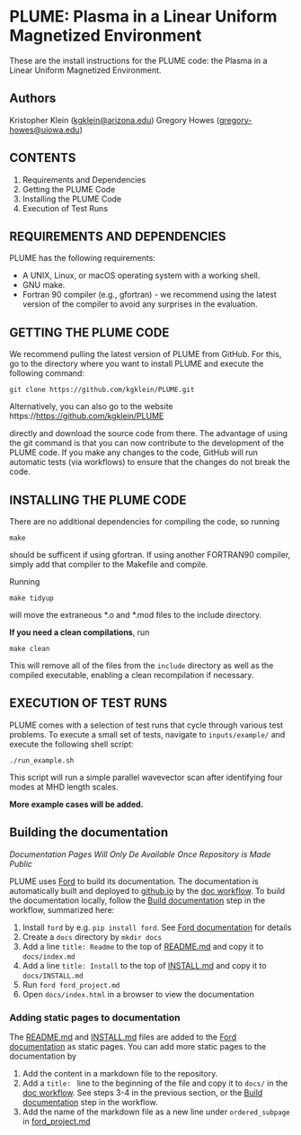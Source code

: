 # PLUME: Plasma in a Linear Uniform Magnetized Environment

These are the install instructions for the PLUME code: the Plasma in a Linear Uniform Magnetized Environment.

## Authors

Kristopher Klein   (kgklein@arizona.edu)
Gregory Howes      (gregory-howes@uiowa.edu)

## CONTENTS

1. Requirements and Dependencies
2. Getting the PLUME Code
3. Installing the PLUME Code
4. Execution of Test Runs

## REQUIREMENTS AND DEPENDENCIES

PLUME has the following requirements:

- A UNIX, Linux, or macOS operating system with a working shell.
- GNU make.
- Fortran 90 compiler (e.g., gfortran) - we recommend using the latest version
  of the compiler to avoid any surprises in the evaluation.

## GETTING THE PLUME CODE

We recommend pulling the latest version of PLUME from GitHub. For this, go to
the directory where you want to install PLUME and execute the following command:

```
git clone https://github.com/kgklein/PLUME.git
```

Alternatively, you can also go to the website https://https://github.com/kgklein/PLUME

directly and download the source code from there. The advantage of using the git
command is that you can now contribute to the development of the PLUME code. If
you make any changes to the code, GitHub will run automatic tests (via workflows)
to ensure that the changes do not break the code.


## INSTALLING THE PLUME CODE

There are no additional dependencies for compiling the code, so running
```
make
```
should be sufficent if using gfortran.
If using another FORTRAN90 compiler, simply add that compiler to the Makefile and compile.

Running
```
make tidyup
```
will move the extraneous *.o and *.mod files to the include directory.


**If you need a clean compilations**, run
```
make clean
```
This will remove all of the files from the `include` directory as well as the compiled executable, enabling a clean recompilation if necessary.


## EXECUTION OF TEST RUNS

PLUME comes with a selection of test runs that cycle through various test
problems.
To execute a small set of tests, navigate to `inputs/example/` and execute the following shell script:

```
./run_example.sh
```
This script will run a simple parallel wavevector scan after identifying four modes at MHD length scales.

**More example cases will be added.**

## Building the documentation

*Documentation Pages Will Only De Available Once Repository is Made Public*

PLUME uses [Ford](https://forddocs.readthedocs.io/en/latest/) to build its documentation. The documentation is automatically built and deployed to [github.io](https://kgklein.github.io/PLUME/) by the [doc workflow](https://github.com/kgklein/PLUME/blob/main/.github/workflows/doc.yml). To build the documentation locally, follow the [Build documentation](https://github.com/kgklein/PLUME/blob/07a4f8dc996ff76729edeedf5c2a0dc1a5c3028b/.github/workflows/doc.yml#L25-L32) step in the workflow, summarized here:
1. Install `ford` by e.g. `pip install ford`. See [Ford documentation](https://forddocs.readthedocs.io/en/latest/) for details
2. Create a `docs` directory by `mkdir docs`
3. Add a line `title: Readme` to the top of [README.md](./README.md) and copy it to `docs/index.md`
4. Add a line `title: Install` to the top of [INSTALL.md](./INSTALL.md) and copy it to `docs/INSTALL.md`
5. Run `ford ford_project.md`
6. Open `docs/index.html` in a browser to view the documentation

### Adding static pages to documentation

The [README.md](./README.md) and [INSTALL.md](./INSTALL.md) files are added to the [Ford documentation](https://kgklein.github.io/PLUME/) as static pages. You can add more static pages to the documentation by
1. Add the content in a markdown file to the repository.
2. Add a `title: ` line to the beginning of the file and copy it to `docs/` in the [doc workflow](https://github.com/kgklein/PLUME/blob/master/.github/workflows/doc.yml). See steps 3-4 in the previous section, or the [Build documentation](https://github.com/kgklein/PLUME/blob/07a4f8dc996ff76729edeedf5c2a0dc1a5c3028b/.github/workflows/doc.yml#L25-L32) step in the workflow.
3. Add the name of the markdown file as a new line under `ordered_subpage` in [ford_project.md](./ford_project.md)